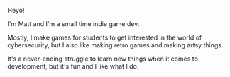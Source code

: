 Heyo!

I'm Matt and I'm a small time indie game dev.

Mostly, I make games for students to get interested in the world of cybersecurity, but I also like making retro games and making artsy things.

It's a never-ending struggle to learn new things when it comes to development, but it's fun and I like what I do.

